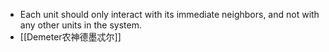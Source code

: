 - Each unit should only interact with its immediate neighbors, and not with any other units in the system.
- [[Demeter农神德墨忒尔]]